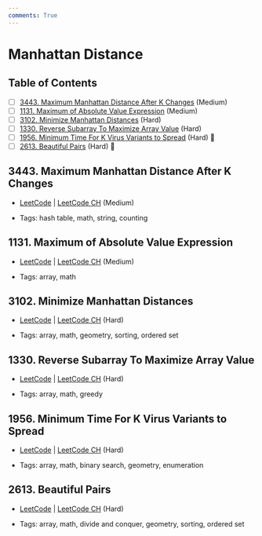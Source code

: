 ```yaml
---
comments: True
---
```


# Manhattan Distance

## Table of Contents

- [ ] [3443. Maximum Manhattan Distance After K Changes](https://leetcode.cn/problems/maximum-manhattan-distance-after-k-changes/) (Medium)
- [ ] [1131. Maximum of Absolute Value Expression](https://leetcode.cn/problems/maximum-of-absolute-value-expression/) (Medium)
- [ ] [3102. Minimize Manhattan Distances](https://leetcode.cn/problems/minimize-manhattan-distances/) (Hard)
- [ ] [1330. Reverse Subarray To Maximize Array Value](https://leetcode.cn/problems/reverse-subarray-to-maximize-array-value/) (Hard)
- [ ] [1956. Minimum Time For K Virus Variants to Spread](https://leetcode.cn/problems/minimum-time-for-k-virus-variants-to-spread/) (Hard) 👑
- [ ] [2613. Beautiful Pairs](https://leetcode.cn/problems/beautiful-pairs/) (Hard) 👑

## 3443. Maximum Manhattan Distance After K Changes

-   [LeetCode](https://leetcode.com/problems/maximum-manhattan-distance-after-k-changes/) | [LeetCode CH](https://leetcode.cn/problems/maximum-manhattan-distance-after-k-changes/) (Medium)

-   Tags: hash table, math, string, counting
## 1131. Maximum of Absolute Value Expression

-   [LeetCode](https://leetcode.com/problems/maximum-of-absolute-value-expression/) | [LeetCode CH](https://leetcode.cn/problems/maximum-of-absolute-value-expression/) (Medium)

-   Tags: array, math
## 3102. Minimize Manhattan Distances

-   [LeetCode](https://leetcode.com/problems/minimize-manhattan-distances/) | [LeetCode CH](https://leetcode.cn/problems/minimize-manhattan-distances/) (Hard)

-   Tags: array, math, geometry, sorting, ordered set
## 1330. Reverse Subarray To Maximize Array Value

-   [LeetCode](https://leetcode.com/problems/reverse-subarray-to-maximize-array-value/) | [LeetCode CH](https://leetcode.cn/problems/reverse-subarray-to-maximize-array-value/) (Hard)

-   Tags: array, math, greedy
## 1956. Minimum Time For K Virus Variants to Spread

-   [LeetCode](https://leetcode.com/problems/minimum-time-for-k-virus-variants-to-spread/) | [LeetCode CH](https://leetcode.cn/problems/minimum-time-for-k-virus-variants-to-spread/) (Hard)

-   Tags: array, math, binary search, geometry, enumeration
## 2613. Beautiful Pairs

-   [LeetCode](https://leetcode.com/problems/beautiful-pairs/) | [LeetCode CH](https://leetcode.cn/problems/beautiful-pairs/) (Hard)

-   Tags: array, math, divide and conquer, geometry, sorting, ordered set
